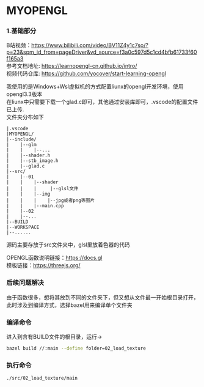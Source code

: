 # MYOPENGL

### 1.基础部分

B站视频：https://www.bilibili.com/video/BV11Z4y1c7so/?p=23&spm_id_from=pageDriver&vd_source=f3a0c597d5c1cd4bfb61733f60f165a3
<br>
参考文档地址: https://learnopengl-cn.github.io/intro/
<br>
视频代码仓库: https://github.com/yocover/start-learning-opengl
<br>

我使用的是Windows+Wsl虚拟机的方式配置liunx的opengl开发环境，使用opengl3.3版本
<br>
在liunx中只需要下载一个glad.c即可，其他通过安装库即可，.vscode的配置文件已上传.
<br>
文件夹分布如下
```
|.vscode
|MYOPENGL/
|--include/
|    |--glm
|    |    |--...
|    |--shader.h
|    |--stb_image.h
|    |--glad.c
|--src/
|    |--01
|    |    |--shader
|    |    |     |--glsl文件
|    |    |--img
|    |    |    |--jpg或者png等图片
|    |    |--main.cpp
|    |--02
|    |--...
|--BUILD
|--WORKSPACE
|--......
```
源码主要存放于src文件夹中，glsl里放着色器的代码

OPENGL函数说明链接：https://docs.gl
<br>
模板链接：https://threejs.org/


### 后续问题解决
由于函数很多，想将其放到不同的文件夹下，但又想从文件最一开始根目录打开，此时涉及到编译方式，选择bazel用来编译单个文件夹

### 编译命令
进入到含有BUILD文件的根目录，运行->
```bash
bazel build //:main --define folder=02_load_texture
```

### 执行命令
```bash
./src/02_load_texture/main
```


